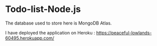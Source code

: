 # Todo-list-Node.js

The database used to store here is MongoDB Atlas.

I have deployed the application on Heroku : https://peaceful-lowlands-60495.herokuapp.com/
